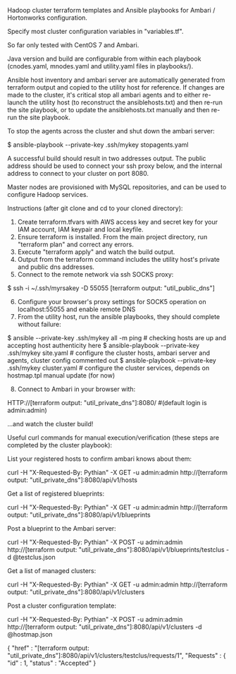 Hadoop cluster terraform templates and Ansible playbooks for Ambari / Hortonworks configuration.

Specify most cluster configuration variables in "variables.tf".

So far only tested with CentOS 7 and Ambari.

Java version and build are configurable from within each playbook (cnodes.yaml, mnodes.yaml and utility.yaml files in playbooks/).

Ansible host inventory and ambari server are automatically generated from terraform output and copied to the utility host for reference. If changes are made to the cluster, it's critical stop all ambari agents and to either re-launch the utility host (to reconstruct the ansiblehosts.txt) and then re-run the site playbook, or to update the ansiblehosts.txt manually and then re-run the site playbook.

To stop the agents across the cluster and shut down the ambari server:

$ ansible-playbook --private-key .ssh/mykey stopagents.yaml

A successful build should result in two addresses output. The public address should be used to connect your ssh proxy below, and the internal address to connect to your cluster on port 8080.

Master nodes are provisioned with MySQL repositories, and can be used to configure Hadoop services.

Instructions (after git clone and cd to your cloned directory):

1. Create terraform.tfvars with AWS access key and secret key for your IAM account, IAM keypair and local keyfile.
2. Ensure terraform is installed. From the main project directory, run "terraform plan" and correct any errors.
3. Execute "terraform apply" and watch the build output.
4. Output from the terraform command includes the utility host's private and public dns addresses.
5. Connect to the remote network via ssh SOCKS proxy:

$ ssh -i ~/.ssh/myrsakey -D 55055 [terraform output: "util_public_dns"]

6. Configure your browser's proxy settings for SOCK5 operation on localhost:55055 and enable remote DNS
7. From the utility host, run the ansible playbooks, they should complete without failure:

$ ansible --private-key .ssh/mykey all -m ping  # checking hosts are up and accepting host authenticity here
$ ansible-playbook --private-key .ssh/mykey site.yaml  # configure the cluster hosts, ambari server and agents, cluster config commented out
$ ansible-playbook --private-key .ssh/mykey cluster.yaml  # configure the cluster services, depends on hostmap.tpl manual update (for now)

8. Connect to Ambari in your browser with:
 
HTTP://[terraform output: "util_private_dns"]:8080/    #(default login is admin:admin)

...and watch the cluster build!

Useful curl commands for manual execution/verification (these steps are completed by the cluster playbook):


List your registered hosts to confirm ambari knows about them:

curl -H "X-Requested-By: Pythian" -X GET -u admin:admin http://[terraform output: "util_private_dns"]:8080/api/v1/hosts

Get a list of registered blueprints:

curl -H "X-Requested-By: Pythian" -X GET -u admin:admin http://[terraform output: "util_private_dns"]:8080/api/v1/blueprints

Post a blueprint to the Ambari server:

curl -H "X-Requested-By: Pythian" -X POST -u admin:admin http://[terraform output: "util_private_dns"]:8080/api/v1/blueprints/testclus -d @testclus.json

Get a list of managed clusters:

curl -H "X-Requested-By: Pythian" -X GET -u admin:admin http://[terraform output: "util_private_dns"]:8080/api/v1/clusters

Post a cluster configuration template:

curl -H "X-Requested-By: Pythian" -X POST -u admin:admin http://[terraform output: "util_private_dns"]:8080/api/v1/clusters -d @hostmap.json

{
  "href" : "[terraform output: "util_private_dns"]:8080/api/v1/clusters/testclus/requests/1",
  "Requests" : {
    "id" : 1,
    "status" : "Accepted"
}

